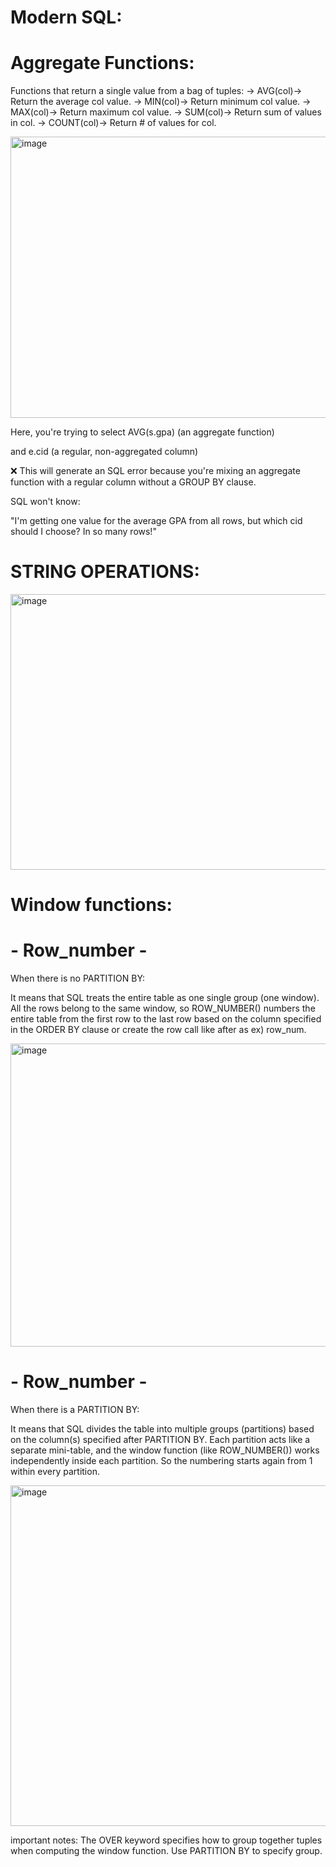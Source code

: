 # Modern SQL:

# Aggregate Functions:

Functions that return a single value from a bag of 
tuples:
→ AVG(col)→ Return the average col value.
→ MIN(col)→ Return minimum col value.
→ MAX(col)→ Return maximum col value.
→ SUM(col)→ Return sum of values in col.
→ COUNT(col)→ Return # of values for col.


<img width="795" height="450" alt="image" src="https://github.com/user-attachments/assets/2ace5187-acc4-424e-9523-5e96bbd54404" />

Here, you're trying to select AVG(s.gpa) (an aggregate function)

and e.cid (a regular, non-aggregated column)

❌ This will generate an SQL error because you're mixing an aggregate function with a regular column without a GROUP BY clause.

SQL won't know:

"I'm getting one value for the average GPA from all rows, but which cid should I choose? In so many rows!"


# STRING OPERATIONS:

<img width="889" height="441" alt="image" src="https://github.com/user-attachments/assets/4f54590b-0cb9-423b-94f3-7bb411a05ea5" />



# Window functions:

# - Row_number -

When there is no PARTITION BY:

It means that SQL treats the entire table as one single group (one window).
All the rows belong to the same window,
so ROW_NUMBER() numbers the entire table from the first row to the last row
based on the column specified in the ORDER BY clause or create the row call like after as ex) row_num.

<img width="934" height="485" alt="image" src="https://github.com/user-attachments/assets/b3bccc87-a79e-4c1d-afb7-be5d143fab8e" />

# - Row_number -

When there is a PARTITION BY:

It means that SQL divides the table into multiple groups (partitions) based on the column(s) specified after PARTITION BY.
Each partition acts like a separate mini-table, and the window function (like ROW_NUMBER()) works independently inside each partition.
So the numbering starts again from 1 within every partition.

<img width="975" height="545" alt="image" src="https://github.com/user-attachments/assets/74591138-184f-4e29-83b2-53b40dadcdcb" />

important notes: The OVER keyword specifies how to
group together tuples when
computing the window function.
Use PARTITION BY to specify group.



